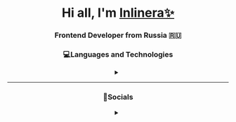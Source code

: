 <div align="center">

# Hi all, I'm [Inlinera✨](https://github.com/inlinera)
### Frontend Developer from Russia 🇷🇺
  ### 💻Languages and Technologies
  <details>
    <summary></summary>
<img src="https://cdn.jsdelivr.net/gh/devicons/devicon@latest/icons/html5/html5-original-wordmark.svg" height="50"/>&nbsp;
<img src="https://cdn.jsdelivr.net/gh/devicons/devicon@latest/icons/css3/css3-original-wordmark.svg" height="50"/>&nbsp;
<img src="https://cdn.jsdelivr.net/gh/devicons/devicon@latest/icons/sass/sass-original.svg" height="50"/>&nbsp;
<img src="https://cdn.jsdelivr.net/gh/devicons/devicon@latest/icons/javascript/javascript-original.svg" height="50"/>&nbsp;
<img src="https://cdn.jsdelivr.net/gh/devicons/devicon@latest/icons/git/git-plain.svg" height="50"/>&nbsp;
<div>

#### *🔺Technologies which I'm studying now🔺*
<details>
  <summary></summary>
 <img src="https://cdn.jsdelivr.net/gh/devicons/devicon@latest/icons/react/react-original.svg" height="50"/>&nbsp;
</details>
</div>
</details><hr>
</div>

<div align="center">

### 🌼Socials
  <details>
  <summary></summary>

  
  #### [![telegram](https://img.icons8.com/?size=25&id=oWiuH0jFiU0R&format=png&color=000000) Telegram Channel](https://t.me/+uThNBwg3TaMxYTQ6)<hr>
  ![codewars](https://www.codewars.com/users/Vbnm1234/badges/micro)&nbsp;
</details>
</div>
